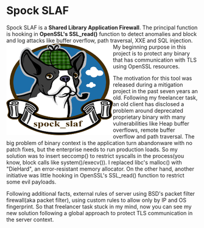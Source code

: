 # Spock SLAF 
Spock SLAF is a **Shared Library Application Firewall**. The principal function is hooking in **OpenSSL's SSL_read()** function to detect anomalies and block and log attacks like buffer overflow, path traversal, XXE and SQL injection. 
<img align="left" width="280" height="240" src="https://github.com/CoolerVoid/spock_slaf/blob/main/doc/spock_slaf_logo.png">
My beginning purpose in this project is to protect any binary that has communication with TLS using OpenSSL resources. 

The motivation for this tool was released during a mitigation project in the past seven years an old. Following my freelancer task, an old client has disclosed a problem around deprecated proprietary binary with many vulnerabilities like Heap buffer overflows, remote buffer overflow and path traversal. The big problem of binary context is the application turn abandonware with no patch fixes, but the enterprise needs to run production loads. So my solution was to insert seccomp() to restrict syscalls in the process(you know, block calls like system()/execv()). I replaced libc's malloc() with "DieHard", an error-resistant memory allocator. On the other hand, another initiative was little hooking in OpenSSL's SSL_read() function to restrict some evil payloads.

Following additional facts, external rules of server using BSD's packet filter firewall(aka packet filter), using custom rules to allow only by IP and OS fingerprint. So that freelancer task stuck in my mind, now you can see my new solution following a global approach to protect TLS communication in the server context.

